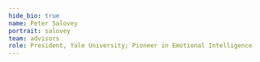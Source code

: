 ```yaml
---
hide_bio: true
name: Peter Salovey
portrait: salovey
team: advisors
role: President, Yale University; Pioneer in Emotional Intelligence
---
```


